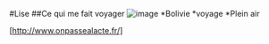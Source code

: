 #Lise
##Ce qui me fait voyager
![image](http://www.trilhaseaventuras.com.br/wp-content/uploads/2014/01/salar-uyuni-4.jpg)
*Bolivie
*voyage
*Plein air

[http://www.onpassealacte.fr/]
